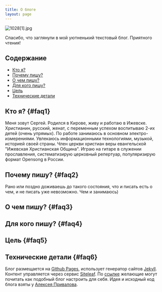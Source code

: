 ```yaml
---
title: О блоге
layout: page
---
```


![1028\[1\].jpg](/uploads/1028%5B1%5D.jpg)

Спасибо, что заглянули в мой уютненький текстовый блог.
Приятного чтения!
## Содержание

* [Кто я?](#faq1)
* [Почему пишу?](#faq2)
* [О чем пишу?](#faq3)
* [Для кого пишу?](#faq4)
* [Цель](#faq5)
* [Технические детали](#faq6)

## Кто я?  {#faq1}
Меня зовут Сергей. 
Родился в Кирове, живу и работаю в Ижевске. Христианин, русский, женат, с переменным успехом воспитываю 2-их детей (очень упрямых).
По работе занимаюсь в основном электро-измерениями.
Увлекаюсь информационными технологиями, музыкой, историей своей страны.
Член церкви христиан веры евангельской "Ижевская Христианская Община".
Играю на гитаре в служении прославления, систематизирую церковный репертуар, популяризирую формат Opensong в России.

## Почему пишу?  {#faq2}
Рано или поздно доживаешь до такого состояния, что и писать есть о чем, и не писать уже невозможно. Чем и занимаюсь)

## О чем пишу?  {#faq3}

## Для кого пишу?  {#faq4}

## Цель  {#faq5}


## Технические детали  {#faq6}
Блог размещается на [Github Pages](https://pages.github.com/), использует генератор сайтов [Jekyll](http://jekyllrb.com/). Контент управляется через сервис [Siteleaf](https://www.siteleaf.com/). По [ссылке](https://sergknyz.github.io/setup-blog-on-github/) желающие могут почитать как подобный блог настроить для себя. Идея и исходный код блога взяты у [Алексея Привалова](http://alexprivalov.org/).
